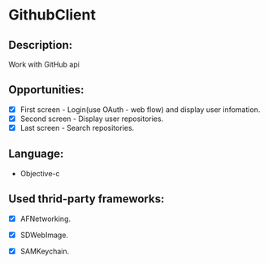 # GithubClient
## Description:
Work with GitHub api

## Opportunities:

- [x] First screen - Login(use OAuth - web flow) and display user infomation.
- [x] Second screen - Display user repositories.
- [x] Last screen - Search repositories.

## Language:

- Objective-c

## Used thrid-party frameworks:

- [x] AFNetworking.
- [x] SDWebImage.
- [x] SAMKeychain.





